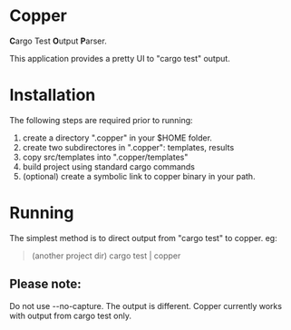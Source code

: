 # Copper
**C**argo Test **O**utput **P**arser.

This application provides a pretty UI to "cargo test" output. 

# Installation
The following steps are required prior to running:
1) create a directory ".copper" in your $HOME folder.
2) create two subdirectores in ".copper": templates, results
3) copy src/templates into ".copper/templates"
4) build project using standard cargo commands
5) (optional) create a symbolic link to copper binary in your path.


# Running
The simplest method is to direct output from "cargo test" to copper. eg:
> (another project dir) cargo test | copper
## Please note: 
Do not use --no-capture.  The output is different. Copper currently works with output from cargo test only.